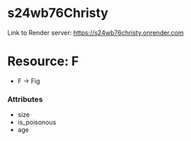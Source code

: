 # s24wb76Christy

Link to Render server: https://s24wb76christy.onrender.com


# Resource: F
* F -> Fig

### Attributes
* size
* is_poisonous
* age